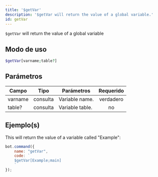 ```yaml
---
title: '$getVar'
description: '$getVar will return the value of a global variable.'
id: getVar
---
```


`$getVar` will return the value of a global variable

## Modo de uso

```php
$getVar[varname;table?]
```

## Parámetros

| Campo   | Tipo     | Parámetros      | Requerido |
| ------- | -------- | --------------- |:---------:|
| varname | consulta | Variable name.  | verdadero |
| table?  | consulta | Variable table. |    no     |

## Ejemplo(s)

This will return the value of a variable called "Example":

```javascript
bot.command({
    name: "getVar",
    code: `
    $getVar[Example;main]
    `
});
```